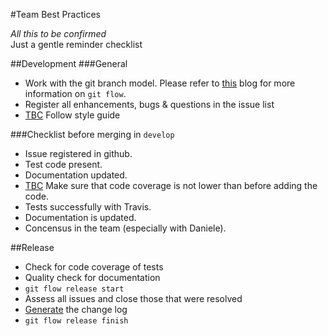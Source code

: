 #Team Best Practices

*All this to be confirmed*
<br>
Just a gentle reminder checklist

##Development
###General
- Work with the git branch model. Please refer to [this](http://jeffkreeftmeijer.com/2010/why-arent-you-using-git-flow/) blog for more information on `git flow`.
- Register all enhancements, bugs & questions in the issue list
- [TBC](https://github.com/malcommac/SwiftDate/issues/131) Follow style guide


###Checklist before merging in `develop`
- Issue registered in github.
- Test code present.
- Documentation updated.
- [TBC](https://github.com/malcommac/SwiftDate/issues/134) Make sure that code coverage is not lower than before adding the code.
- Tests successfully with Travis.
- Documentation is updated.
- Concensus in the team (especially with Daniele).

##Release
- Check for code coverage of tests
- Quality check for documentation
- `git flow release start`
- Assess all issues and close those that were resolved
- [Generate](https://github.com/skywinder/Github-Changelog-Generator) the change log
- `git flow release finish`
